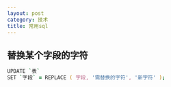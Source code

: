 ```yaml
---
layout: post
category: 技术
title: 常用sql
---
```


## 替换某个字段的字符
```zsh
UPDATE `表` 
SET `字段` = REPLACE ( 字段, '需替换的字符', '新字符' );
```